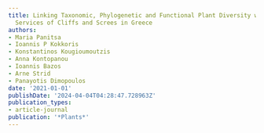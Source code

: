 ```yaml
---
title: Linking Taxonomic, Phylogenetic and Functional Plant Diversity with Ecosystem
  Services of Cliffs and Screes in Greece
authors:
- Maria Panitsa
- Ioannis P Kokkoris
- Konstantinos Kougioumoutzis
- Anna Kontopanou
- Ioannis Bazos
- Arne Strid
- Panayotis Dimopoulos
date: '2021-01-01'
publishDate: '2024-04-04T04:28:47.728963Z'
publication_types:
- article-journal
publication: '*Plants*'
---
```

